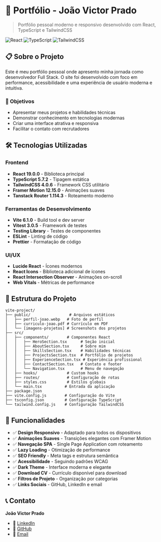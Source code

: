 # 🚀 Portfólio - João Victor Prado

> Portfólio pessoal moderno e responsivo desenvolvido com React, TypeScript e TailwindCSS

![React](https://img.shields.io/badge/React-19.0.0-blue)
![TypeScript](https://img.shields.io/badge/TypeScript-5.7.2-blue)
![TailwindCSS](https://img.shields.io/badge/TailwindCSS-4.0.6-green)

## 📋 Sobre o Projeto

Este é meu portfólio pessoal onde apresento minha jornada como desenvolvedor Full Stack. O site foi desenvolvido com foco em performance, acessibilidade e uma experiência de usuário moderna e intuitiva.

### 🎯 Objetivos

- Apresentar meus projetos e habilidades técnicas
- Demonstrar conhecimento em tecnologias modernas
- Criar uma interface atrativa e responsiva
- Facilitar o contato com recrutadores

## 🛠️ Tecnologias Utilizadas

### Frontend

- **React 19.0.0** - Biblioteca principal
- **TypeScript 5.7.2** - Tipagem estática
- **TailwindCSS 4.0.6** - Framework CSS utilitário
- **Framer Motion 12.15.0** - Animações suaves
- **Tanstack Router 1.114.3** - Roteamento moderno

### Ferramentas de Desenvolvimento

- **Vite 6.1.0** - Build tool e dev server
- **Vitest 3.0.5** - Framework de testes
- **Testing Library** - Testes de componentes
- **ESLint** - Linting de código
- **Prettier** - Formatação de código

### UI/UX

- **Lucide React** - Ícones modernos
- **React Icons** - Biblioteca adicional de ícones
- **React Intersection Observer** - Animações on-scroll
- **Web Vitals** - Métricas de performance

## 📁 Estrutura do Projeto

```
vite-project/
├── public/                 # Arquivos estáticos
│   ├── perfil-joao.webp   # Foto de perfil
│   ├── curriculo-joao.pdf # Currículo em PDF
│   └── [imagens-projetos] # Screenshots dos projetos
├── src/
│   ├── components/        # Componentes React
│   │   ├── HeroSection.tsx      # Seção inicial
│   │   ├── AboutSection.tsx     # Sobre mim
│   │   ├── SkillsSection.tsx    # Habilidades técnicas
│   │   ├── ProjectsSection.tsx  # Portfólio de projetos
│   │   ├── ExperienceSection.tsx # Experiência profissional
│   │   ├── ContactSection.tsx   # Contato e footer
│   │   └── Navigation.tsx       # Menu de navegação
│   ├── hooks/             # Custom hooks
│   ├── routes/            # Configuração de rotas
│   ├── styles.css         # Estilos globais
│   └── main.tsx          # Entrada da aplicação
├── package.json
├── vite.config.js        # Configuração do Vite
├── tsconfig.json         # Configuração TypeScript
└── tailwind.config.js    # Configuração TailwindCSS
```

## 🎨 Funcionalidades

- ✅ **Design Responsivo** - Adaptado para todos os dispositivos
- ✅ **Animações Suaves** - Transições elegantes com Framer Motion
- ✅ **Navegação SPA** - Single Page Application com roteamento
- ✅ **Lazy Loading** - Otimização de performance
- ✅ **SEO Friendly** - Meta tags e estrutura semântica
- ✅ **Acessibilidade** - Seguindo padrões WCAG
- ✅ **Dark Theme** - Interface moderna e elegante
- ✅ **Download CV** - Currículo disponível para download
- ✅ **Filtros de Projeto** - Organização por categorias
- ✅ **Links Sociais** - GitHub, LinkedIn e email

## 📞 Contato

**João Victor Prado**

- 💼 [LinkedIn](https://www.linkedin.com/in/jvprado1/)
- 🐙 [GitHub](https://github.com/JVPrado1/)
- 📧 [Email](mailto:jv_prado@outlook.com)
